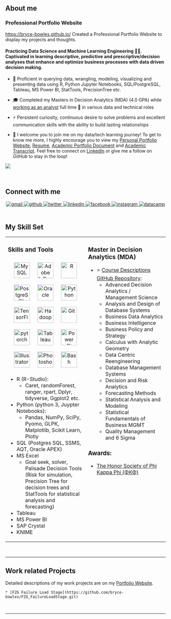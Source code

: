 <!--
**bryce-bowles/bryce-bowles** is a ✨ _special_ ✨ repository because its `README.md` (this file) appears on your GitHub profile.

Here are some ideas to get you started:

- 🔭 I’m currently working on ...
- 🌱 I’m currently learning ...

- 👯 I’m looking to collaborate on ...
- 🤔 I’m looking for help with ...
- 💬 Ask me about ...
- 📫 How to reach me: ...
- 😄 Pronouns: ...
- ⚡ Fun fact: ...
-->


<!--
- <div align="center">
- <img src="https://rishavanand.github.io/static/images/greetings.gif" align="center" style="width: 100%" />
- </div>  
-->

## About me

### Professional Portfolio Website
https://bryce-bowles.github.io/ Created a Professional Portfolio Website to display my projects and thoughts.


#### Practicing Data Science and Machine Learning Engineering 👨‍💻. Captivated in learning descriptive, predictive and prescriptive/decision analyses that enhance and optimize business processes with data driven decision making.   
  
- 🌱 Proficient in querying data, wrangling, modeling, visualizing and presenting data using R, Python Jupyter Notebooks, SQL/PostgreSQL, Tableau, MS Power BI, StatTools, PrecisionTree etc.  


- 🎓 Completed my Masters in Decision Analytics (MDA) (4.0 GPA) while [working as an analyst](https://github.com/bryce-bowles/SCC-Work-Experience.git) full time 💼 in various data and technical roles  
  

- ⚡ Persistent curiosity, continuous desire to solve problems and excellent communication skills with the ability to build lasting relationships  
  

- 📶 I welcome you to join me on my data/tech learning journey! To get to know me more, I highly encourage you to view my [Personal Portfolio Website](https://bryce-bowles.github.io/), [Resume](Bryce_Bowles_Resume.pdf), [Academic Portfolio Document](https://github.com/bryce-bowles/bryce-bowles/blob/main/Bryce_Bowles_Academic-Portfolio.pdf) and [Academic Transcript](https://github.com/bryce-bowles/MDA_Course-info/blob/e0cf48ce251b57412262a481e4c149a8e5900eaa/Academic-Transcript.pdf). Feel free to connect on [LinkedIn](http://www.linkedin.com/in/bryce-bowles) or give me a follow on *GitHub* to stay in the loop!
  
![](https://komarev.com/ghpvc/?username=bryce-bowles&color=green)

<br/>  

## Connect with me  
<div align="center">
<a href="mailto:bowlesb94@gmail.com" target="_blank">
<img src=https://img.shields.io/badge/gmail-%23000000.svg?&style=for-the-badge&logo=gmail&logoColor=red alt=gmail style="margin-bottom: 5px;" />
</a> 
<a href="https://github.com/bryce-bowles" target="_blank">
<img src=https://img.shields.io/badge/github-%2324292e.svg?&style=for-the-badge&logo=github&logoColor=white alt=github style="margin-bottom: 5px;" />
</a>
<a href="https://twitter.com/Brizzy_bowles" target="_blank">
<img src=https://img.shields.io/badge/twitter-%2300acee.svg?&style=for-the-badge&logo=twitter&logoColor=white alt=twitter style="margin-bottom: 5px;" />
</a>
<a href="https://linkedin.com/in/bryce-bowles" target="_blank">
<img src=https://img.shields.io/badge/linkedin-%231E77B5.svg?&style=for-the-badge&logo=linkedin&logoColor=white alt=linkedin style="margin-bottom: 5px;" />
</a>
<a href="https://www.facebook.com/bbowles17" target="_blank">
<img src=https://img.shields.io/badge/facebook-%232E87FB.svg?&style=for-the-badge&logo=facebook&logoColor=white alt=facebook style="margin-bottom: 5px;" />
</a>
<a href="https://instagram.com/bryce_bowles" target="_blank">
<img src=https://img.shields.io/badge/instagram-%23000000.svg?&style=for-the-badge&logo=instagram&logoColor=white alt=instagram style="margin-bottom: 5px;" />
</a> 
<a href="https://www.datacamp.com/profile/bowlesbe" target="_blank">
<img src=https://img.shields.io/badge/datacamp-%231E77B5.svg?&style=for-the-badge&logo=datacamp&logoColor=green alt=datacamp style="margin-bottom: 5px;" />
</a>

</div>  
  

<br/>  


## My Skill Set  
<table><tr><td valign="top" width="50%">



### Skills and Tools 
<div align="center">  
<img style="margin: 10px" src="https://profilinator.rishav.dev/skills-assets/mysql-original-wordmark.svg" alt="MySQL" height="50" />  
<img style="margin: 10px" src="https://profilinator.rishav.dev/skills-assets/adobeindesign.svg" alt="Adobe InDesign" height="50" />  
<img style="margin: 10px" src="https://profilinator.rishav.dev/skills-assets/r.svg" alt="R" height="50" />  
<img style="margin: 10px" src="https://profilinator.rishav.dev/skills-assets/postgresql-original-wordmark.svg" alt="PostgreSQL" height="50" />  
<img style="margin: 10px" src="https://profilinator.rishav.dev/skills-assets/oracle-original.svg" alt="Oracle" height="50" />  
<img style="margin: 10px" src="https://profilinator.rishav.dev/skills-assets/python-original.svg" alt="Python" height="50" />  
<img style="margin: 10px" src="https://profilinator.rishav.dev/skills-assets/tensorflow-icon.svg" alt="TensorFlow" height="50" />  
<img style="margin: 10px" src="https://profilinator.rishav.dev/skills-assets/apache_hadoop-icon.svg" alt="Hadoop" height="50" />  
<img style="margin: 10px" src="https://profilinator.rishav.dev/skills-assets/git-scm-icon.svg" alt="Git" height="50" />  
<img style="margin: 10px" src="https://profilinator.rishav.dev/skills-assets/pytorch-icon.svg" alt="pytorch" height="50" />  
<img style="margin: 10px" src="https://profilinator.rishav.dev/skills-assets/tableau.svg" alt="Tableau" height="50" />  
<img style="margin: 10px" src="https://profilinator.rishav.dev/skills-assets/powerbi.png" alt="Power Bi" height="50" />  
<img style="margin: 10px" src="https://profilinator.rishav.dev/skills-assets/adobe_illustrator-icon.svg" alt="Illustrator" height="50" />  
<img style="margin: 10px" src="https://profilinator.rishav.dev/skills-assets/photoshop-plain.svg" alt="Photoshop" height="50" />  
<img style="margin: 10px" src="https://profilinator.rishav.dev/skills-assets/gnu_bash-icon.svg" alt="Bash" height="50" />  
</div>

* R (R-Studio): 
  * Caret, randomForest, ranger, rpart, Dplyr, tidyverse, Ggplot2 etc.
* Python (python 3, Juypter Notebooks): 
  * Pandas, NumPy, SciPy, Pyomo, GLPK, Matplotlib, Scikit Learn, Plotly
* SQL (Postgres SQL, SSMS, AQT, Oracle APEX)
* MS Excel
  * Goal seek, solver, Palisade Decision Tools (Risk for simulation, Precision Tree for decision trees and StatTools for statistical analysis and forecasting)
* Tableau
* MS Power BI
* SAP Crystal 
* KNIME


</td><td valign="top" width="50%">
  
<!--
![rams-logo](https://user-images.githubusercontent.com/65502025/150581184-d2fb9f91-94ec-4b0f-85e8-c2623c79e599.png)
-->
  
### Master in Decision Analytics (MDA)

* :star: [Course Descriptions GitHub Repository](https://github.com/bryce-bowles/MDA_Course-info):  
    * Advanced Decision Analytics / Management Science
    * Analysis and Design of Database Systems
    * Business Data Analytics
    * Business Intelligence  
    * Business Policy and Strategy
    * Calculus with Analytic Geometry
    * Data Centric Reengineering
    * Database Management Systems
    * Decision and Risk Analytics
    * Forecasting Methods
    * Statistical Analysis and Modeling
    * Statistical Fundamentals of Business MGMT 
    * Quality Management and 6 Sigma

### Awards:
* [The Honor Society of Phi Kappa Phi (ΦΚΦ)](https://github.com/bryce-bowles/MDA_Course-info/blob/f4e2262c67de49d7a5f8b5bb244f593f5c62697c/Phi%20Kappa%20Phi/README.md)

</td></tr></table>  

<br/>  

----
## Work related Projects

Detailed descriptions of my work projects are on my [Portfolio Website](https://bryce-bowles.github.io/work-experience.html).

    * [FZG Failure Load Stage](https://github.com/bryce-bowles/FZG_FailureLoadStage.git)

<br/> 

----


